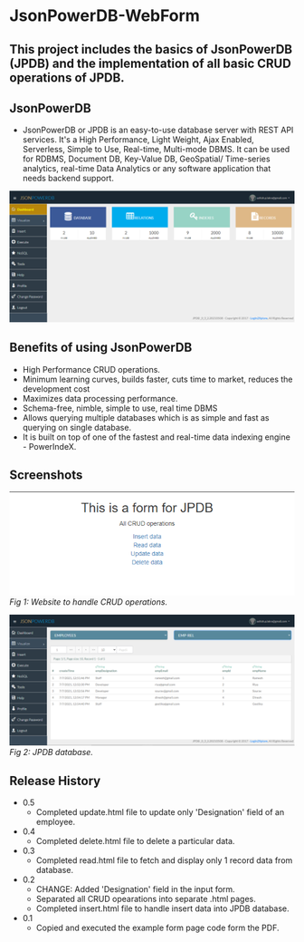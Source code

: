 # JsonPowerDB-WebForm

## This project includes the basics of JsonPowerDB (JPDB) and the implementation of all basic CRUD operations of JPDB.

## JsonPowerDB
 - JsonPowerDB or JPDB is an easy-to-use database server with REST API services. It's a High Performance, Light Weight, Ajax Enabled, Serverless, Simple to Use, Real-time, Multi-mode DBMS. It can be used for RDBMS, Document DB, Key-Value DB, GeoSpatial/ Time-series analytics, real-time Data Analytics or any software application that needs backend support. 
 
![Dashboard](https://github.com/ashishlakra01/JsonPowerDB-WebForm/blob/master/dashboard.png)

## Benefits of using JsonPowerDB
- High Performance CRUD operations.
- Minimum learning curves, builds faster, cuts time to market, reduces the development cost
- Maximizes data processing performance.
- Schema-free, nimble, simple to use, real time DBMS
- Allows querying multiple databases which is as simple and fast as querying on single database.
- It is built on top of one of the fastest and real-time data indexing engine - PowerIndeX.

## Screenshots
![WebFrom](https://github.com/ashishlakra01/JsonPowerDB-WebForm/blob/master/website.png)
<br>
*Fig 1: Website to handle CRUD operations.*

![Database](https://github.com/ashishlakra01/JsonPowerDB-WebForm/blob/master/database.png)
*Fig 2: JPDB database.*

## Release History

* 0.5
    * Completed update.html file to update only 'Designation' field of an employee. 
* 0.4
    * Completed delete.html file to delete a particular data.
* 0.3
    * Completed read.html file to fetch and display only 1 record data from database.
* 0.2
    * CHANGE: Added 'Designation' field in the input form.
    * Separated all CRUD opearations into separate .html pages.
    * Completed insert.html file to handle insert data into JPDB database. 
* 0.1
    * Copied and executed the example form page code form the PDF.
